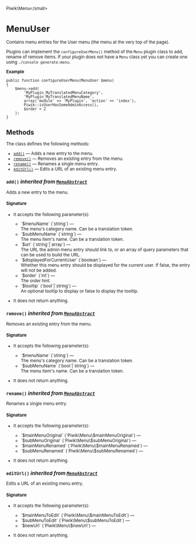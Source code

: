 <small>Piwik\Menu\</small>

MenuUser
========

Contains menu entries for the User menu (the menu at the very top of the page).

Plugins can implement the `configureUserMenu()` method of the `Menu` plugin class to add, rename of remove
items. If your plugin does not have a `Menu` class yet you can create one using `./console generate:menu`.

**Example**

    public function configureUserMenu(MenuUser $menu)
    {
        $menu->add(
            'MyPlugin_MyTranslatedMenuCategory',
            'MyPlugin_MyTranslatedMenuName',
            array('module' => 'MyPlugin', 'action' => 'index'),
            Piwik::isUserHasSomeAdminAccess(),
            $order = 2
        );
    }

Methods
-------

The class defines the following methods:

- [`add()`](#add) &mdash; Adds a new entry to the menu.
- [`remove()`](#remove) &mdash; Removes an existing entry from the menu.
- [`rename()`](#rename) &mdash; Renames a single menu entry.
- [`editUrl()`](#editurl) &mdash; Edits a URL of an existing menu entry.

<a name="add" id="add"></a>
<a name="add" id="add"></a>
### `add()` *inherited from [`MenuAbstract`](../../Piwik/Menu/MenuAbstract.md)*
Adds a new entry to the menu.

#### Signature

-  It accepts the following parameter(s):

   <ul>
   <li>
      <div markdown="1" class="parameter">
      `$menuName` (`string`) &mdash;

      <div markdown="1" class="param-desc"> The menu's category name. Can be a translation token.</div>

      <div style="clear:both;"/>

      </div>
   </li>
   <li>
      <div markdown="1" class="parameter">
      `$subMenuName` (`string`) &mdash;

      <div markdown="1" class="param-desc"> The menu item's name. Can be a translation token.</div>

      <div style="clear:both;"/>

      </div>
   </li>
   <li>
      <div markdown="1" class="parameter">
      `$url` (`string`|`array`) &mdash;

      <div markdown="1" class="param-desc"> The URL the admin menu entry should link to, or an array of query parameters that can be used to build the URL.</div>

      <div style="clear:both;"/>

      </div>
   </li>
   <li>
      <div markdown="1" class="parameter">
      `$displayedForCurrentUser` (`boolean`) &mdash;

      <div markdown="1" class="param-desc"> Whether this menu entry should be displayed for the current user. If false, the entry will not be added.</div>

      <div style="clear:both;"/>

      </div>
   </li>
   <li>
      <div markdown="1" class="parameter">
      `$order` (`int`) &mdash;

      <div markdown="1" class="param-desc"> The order hint.</div>

      <div style="clear:both;"/>

      </div>
   </li>
   <li>
      <div markdown="1" class="parameter">
      `$tooltip` (`bool`|`string`) &mdash;

      <div markdown="1" class="param-desc"> An optional tooltip to display or false to display the tooltip.</div>

      <div style="clear:both;"/>

      </div>
   </li>
   </ul>
- It does not return anything.

<a name="remove" id="remove"></a>
<a name="remove" id="remove"></a>
### `remove()` *inherited from [`MenuAbstract`](../../Piwik/Menu/MenuAbstract.md)*
Removes an existing entry from the menu.

#### Signature

-  It accepts the following parameter(s):

   <ul>
   <li>
      <div markdown="1" class="parameter">
      `$menuName` (`string`) &mdash;

      <div markdown="1" class="param-desc"> The menu's category name. Can be a translation token.</div>

      <div style="clear:both;"/>

      </div>
   </li>
   <li>
      <div markdown="1" class="parameter">
      `$subMenuName` (`bool`|`string`) &mdash;

      <div markdown="1" class="param-desc"> The menu item's name. Can be a translation token.</div>

      <div style="clear:both;"/>

      </div>
   </li>
   </ul>
- It does not return anything.

<a name="rename" id="rename"></a>
<a name="rename" id="rename"></a>
### `rename()` *inherited from [`MenuAbstract`](../../Piwik/Menu/MenuAbstract.md)*
Renames a single menu entry.

#### Signature

-  It accepts the following parameter(s):

   <ul>
   <li>
      <div markdown="1" class="parameter">
      `$mainMenuOriginal` (`Piwik\Menu\$mainMenuOriginal`) &mdash;

      <div markdown="1" class="param-desc"></div>

      <div style="clear:both;"/>

      </div>
   </li>
   <li>
      <div markdown="1" class="parameter">
      `$subMenuOriginal` (`Piwik\Menu\$subMenuOriginal`) &mdash;

      <div markdown="1" class="param-desc"></div>

      <div style="clear:both;"/>

      </div>
   </li>
   <li>
      <div markdown="1" class="parameter">
      `$mainMenuRenamed` (`Piwik\Menu\$mainMenuRenamed`) &mdash;

      <div markdown="1" class="param-desc"></div>

      <div style="clear:both;"/>

      </div>
   </li>
   <li>
      <div markdown="1" class="parameter">
      `$subMenuRenamed` (`Piwik\Menu\$subMenuRenamed`) &mdash;

      <div markdown="1" class="param-desc"></div>

      <div style="clear:both;"/>

      </div>
   </li>
   </ul>
- It does not return anything.

<a name="editurl" id="editurl"></a>
<a name="editUrl" id="editUrl"></a>
### `editUrl()` *inherited from [`MenuAbstract`](../../Piwik/Menu/MenuAbstract.md)*
Edits a URL of an existing menu entry.

#### Signature

-  It accepts the following parameter(s):

   <ul>
   <li>
      <div markdown="1" class="parameter">
      `$mainMenuToEdit` (`Piwik\Menu\$mainMenuToEdit`) &mdash;

      <div markdown="1" class="param-desc"></div>

      <div style="clear:both;"/>

      </div>
   </li>
   <li>
      <div markdown="1" class="parameter">
      `$subMenuToEdit` (`Piwik\Menu\$subMenuToEdit`) &mdash;

      <div markdown="1" class="param-desc"></div>

      <div style="clear:both;"/>

      </div>
   </li>
   <li>
      <div markdown="1" class="parameter">
      `$newUrl` (`Piwik\Menu\$newUrl`) &mdash;

      <div markdown="1" class="param-desc"></div>

      <div style="clear:both;"/>

      </div>
   </li>
   </ul>
- It does not return anything.

